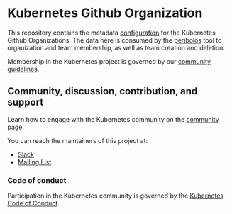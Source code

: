 # Kubernetes Github Organization

This repository contains the metadata [configuration](/config) for the Kubernetes Github
Organizations. The data here is consumed by the
[peribolos](https://git.k8s.io/test-infra/prow/cmd/peribolos)
tool to organization and team membership, as well as team creation and deletion.

Membership in the Kubernetes project is governed by our
[community guidelines](https://git.k8s.io/community/community-membership.md).

## Community, discussion, contribution, and support

Learn how to engage with the Kubernetes community on the
[community page](http://kubernetes.io/community/).

You can reach the maintainers of this project at:

- [Slack](http://slack.k8s.io/)
- [Mailing List](https://groups.google.com/forum/#!forum/kubernetes-dev)

### Code of conduct

Participation in the Kubernetes community is governed by the
[Kubernetes Code of Conduct](code-of-conduct.md).
